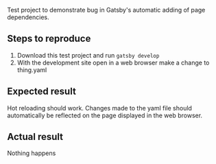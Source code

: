 Test project to demonstrate bug in Gatsby's automatic adding of page dependencies.

## Steps to reproduce

1. Download this test project and run `gatsby develop`
2. With the development site open in a web browser make a change to thing.yaml

## Expected result

Hot reloading should work. Changes made to the yaml file should automatically be reflected on the page displayed in the web browser.

## Actual result

Nothing happens

